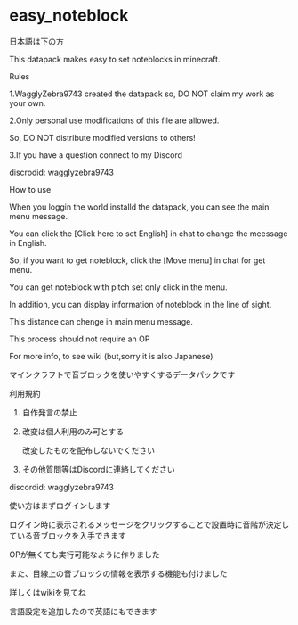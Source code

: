 # easy_noteblock
日本語は下の方


This datapack makes easy to set noteblocks in minecraft.

Rules

1.WagglyZebra9743 created the datapack so, DO NOT claim my work as your own.

2.Only personal use modifications of this file are allowed.

So, DO NOT distribute modified versions to others!

3.If you have a question connect to my Discord

discrodid: wagglyzebra9743

How to use

When you loggin the world installd the datapack, you can see the main menu message.

You can click the [Click here to set English] in chat to change the meessage in English.

So, if you want to get noteblock, click the [Move menu] in chat for get menu.

You can get noteblock with pitch set only click in the menu.

In addition, you can display information of noteblock in the line of sight.

This distance can chenge in main menu message.

This process should not require an OP

For more info, to see wiki (but,sorry it is also Japanese)

マインクラフトで音ブロックを使いやすくするデータパックです

利用規約
1. 自作発言の禁止

2. 改変は個人利用のみ可とする

	改変したものを配布しないでください

3. その他質問等はDiscordに連絡してください

discordid: wagglyzebra9743

使い方はまずログインします

ログイン時に表示されるメッセージをクリックすることで設置時に音階が決定している音ブロックを入手できます

OPが無くても実行可能なように作りました

また、目線上の音ブロックの情報を表示する機能も付けました

詳しくはwikiを見てね

言語設定を追加したので英語にもできます
